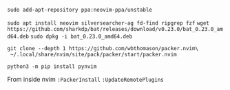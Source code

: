 `sudo add-apt-repository ppa:neovim-ppa/unstable`

`sudo apt install neovim silversearcher-ag fd-find ripgrep fzf`
`wget https://github.com/sharkdp/bat/releases/download/v0.23.0/bat_0.23.0_amd64.deb`
`sudo dpkg -i bat_0.23.0_amd64.deb`
```
git clone --depth 1 https://github.com/wbthomason/packer.nvim\
 ~/.local/share/nvim/site/pack/packer/start/packer.nvim
```
`python3 -m pip install pynvim`

From inside nvim
`:PackerInstall`
`:UpdateRemotePlugins`
